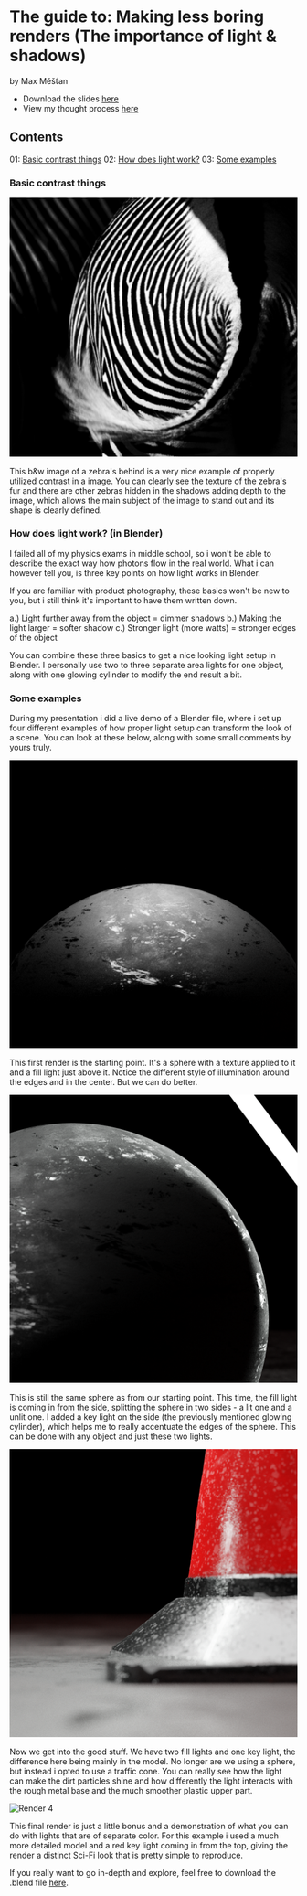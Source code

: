 # The guide to: Making less boring renders (The importance of light & shadows)

by Max Měšťan

- Download the slides [here](images/mestan_slides.pdf)
- View my thought process [here](process.md)


## Contents

01: [Basic contrast things](#contrast)
02: [How does light work?](#light)
03: [Some examples](#examples)


### Basic contrast things <a name="contrast"></a>

![A black&white image of a Zebra's bottom](images/zebra-butt.png)

This b&w image of a zebra's behind is a very nice example of properly utilized contrast in a image. You can clearly see the texture of the zebra's fur and there are other zebras hidden in the shadows adding depth to the image, which allows the main subject of the image to stand out and its shape is clearly defined.

### How does light work? (in Blender) <a name="light"></a>

I failed all of my physics exams in middle school, so i won't be able to describe the exact way how photons flow in the real world. What i can however tell you, is three key points on how light works in Blender.

If you are familiar with product photography, these basics won't be new to you, but i still think it's important to have them written down.

a.) Light further away from the object = dimmer shadows
b.) Making the light larger = softer shadow
c.) Stronger light (more watts) = stronger edges of the object

You can combine these three basics to get a nice looking light setup in Blender. I personally use two to three separate area lights for one object, along with one glowing cylinder to modify the end result a bit.

### Some examples <a name="examples"></a>

During my presentation i did a live demo of a Blender file, where i set up four different examples of how proper light setup can transform the look of a scene. You can look at these below, along with some small comments by yours truly.

![Render 1](images/render1.png)

This first render is the starting point. It's a sphere with a texture applied to it and a fill light just above it. Notice the different style of illumination around the edges and in the center. But we can do better.

![Render 2](images/render2.png)

This is still the same sphere as from our starting point. This time, the fill light is coming in from the side, splitting the sphere in two sides - a lit one and a unlit one. I added a key light on the side (the previously mentioned glowing cylinder), which helps me to really accentuate the edges of the sphere. This can be done with any object and just these two lights.

![Render 3](images/render3.png)

Now we get into the good stuff. We have two fill lights and one key light, the difference here being mainly in the model. No longer are we using a sphere, but instead i opted to use a traffic cone. You can really see how the light can make the dirt particles shine and how differently the light interacts with the rough metal base and the much smoother plastic upper part.

![Render 4](images/render4.png)

This final render is just a little bonus and a demonstration of what you can do with lights that are of separate color. For this example i used a much more detailed model and a red key light coming in from the top, giving the render a distinct Sci-Fi look that is pretty simple to reproduce.

If you really want to go in-depth and explore, feel free to download the .blend file [here](images/lighting.blend).
